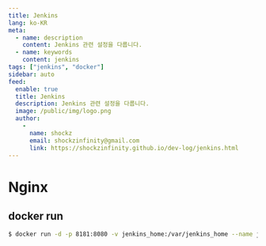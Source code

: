 ```yaml
---
title: Jenkins
lang: ko-KR
meta:
  - name: description
    content: Jenkins 관련 설정을 다룹니다.
  - name: keywords
    content: jenkins
tags: ["jenkins", "docker"]
sidebar: auto
feed:
  enable: true
  title: Jenkins
  description: Jenkins 관련 설정을 다룹니다.
  image: /public/img/logo.png
  author:
    -
      name: shockz
      email: shockzinfinity@gmail.com
      link: https://shockzinfinity.github.io/dev-log/jenkins.html
---
```


# Nginx

<TagLinks />

## docker run

```bash
$ docker run -d -p 8181:8080 -v jenkins_home:/var/jenkins_home --name jenkins jenkins/jenkins:lts
```
